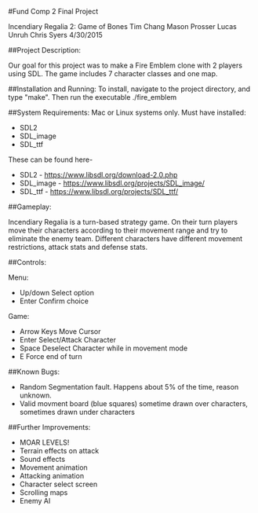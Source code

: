#Fund Comp 2 Final Project

Incendiary Regalia 2: Game of Bones
Tim Chang
Mason Prosser
Lucas Unruh
Chris Syers
4/30/2015


##Project Description:

Our goal for this project was to make a Fire Emblem clone with 2 players using SDL. The game includes 7 character classes and one map.


##Installation and Running:
To install, navigate to the project directory, and type "make". Then run the executable ./fire_emblem

##System Requirements:
Mac or Linux systems only.
Must have installed:
- SDL2
- SDL_image
- SDL_ttf

These can be found here-
* SDL2 - https://www.libsdl.org/download-2.0.php
* SDL_image - https://www.libsdl.org/projects/SDL_image/
* SDL_ttf - https://www.libsdl.org/projects/SDL_ttf/


##Gameplay:

Incendiary Regalia is a turn-based strategy game. On their turn players move their characters according to their movement range and
try to eliminate the enemy team. Different characters have different movement restrictions, attack stats and defense stats.

##Controls:

Menu:
- Up/down  Select option
- Enter 	  Confirm choice

Game:
- Arrow Keys   Move Cursor
- Enter 	      Select/Attack Character
- Space	      Deselect Character while in movement mode
- E	      Force end of turn


##Known Bugs:
- Random Segmentation fault. Happens about 5% of the time, reason unknown.
- Valid movment board (blue squares) sometime drawn over characters, sometimes drawn under characters

##Further Improvements:
- MOAR LEVELS!
- Terrain effects on attack
- Sound effects
- Movement animation
- Attacking animation
- Character select screen
- Scrolling maps
- Enemy AI
